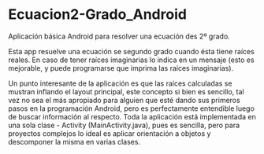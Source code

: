 # Ecuacion2-Grado_Android
Aplicación básica Android para resolver una ecuación des 2º grado.

Esta app resuelve una ecuación se segundo grado cuando ésta tiene raíces reales. En caso de tener raíces imaginarias lo indica en 
un mensaje (esto es mejorable, y puede programarse que imprima las raíces imaginarias).

Un punto interesante de la aplicación es que las raíces calculadas se mustran inflando el layout principal, este concepto
si bien es sencillo, tal vez no sea el más apropiado para alguien que esté dando sus primeros pasos en la programación
Android, pero es perfectamente entendible luego de buscar información al respecto.
Toda la aplicación está implementada en una sola clase - Activity (MainActivity.java), pues es sencilla, pero para proyectos 
complejos lo ideal es aplicar orientación a objetos y descomponer la misma en varias clases.
